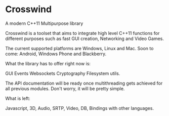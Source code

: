 # Crosswind
A modern C++11 Multipurpose library

Crosswind is a toolset that aims to integrate high level C++11 functions for different purposes such as fast GUI creation, Networking and Video Games.

The current supported platforms are Windows, Linux and Mac. Soon to come: Android, Windows Phone and Blackberry.

What the library has to offer right now is:

GUI
Events
Websockets
Cryptography
Filesystem utils.


The API documentation will be ready once multithreading gets achieved for all previous modules. Don't worry, it will be pretty simple.


What is left: 

Javascript, 3D, Audio, SRTP, Video, DB, Bindings with other languages.